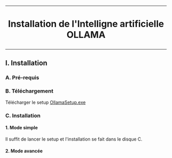 --------------------------------------------------------------------------------------------------------------------------------------------------------------------------------
# <p align='center'> Installation de l'Intelligne artificielle OLLAMA </p>

--------------------------------------------------------------------------------------------------------------------------------------------------------------------------------
## I. Installation
### A. Pré-requis
### B. Téléchargement
Télécharger le setup [OllamaSetup.exe](https://ollama.com/download/OllamaSetup.exe)
### C. Installation
#### 1. Mode simple
Il suffit de lancer le setup et l'installation se fait dans le disque C.

#### 2. Mode avancée
